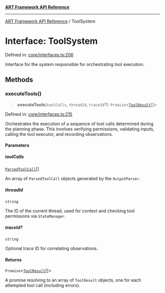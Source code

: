 [**ART Framework API Reference**](../README.md)

***

[ART Framework API Reference](../README.md) / ToolSystem

# Interface: ToolSystem

Defined in: [core/interfaces.ts:206](https://github.com/hashangit/ART/blob/3153790647102134b487bb6168bd208568e6a8ad/src/core/interfaces.ts#L206)

Interface for the system responsible for orchestrating tool execution.

## Methods

### executeTools()

> **executeTools**(`toolCalls`, `threadId`, `traceId`?): `Promise`\<[`ToolResult`](ToolResult.md)[]\>

Defined in: [core/interfaces.ts:215](https://github.com/hashangit/ART/blob/3153790647102134b487bb6168bd208568e6a8ad/src/core/interfaces.ts#L215)

Orchestrates the execution of a sequence of tool calls determined during the planning phase.
This involves verifying permissions, validating inputs, calling the tool executor, and recording observations.

#### Parameters

##### toolCalls

[`ParsedToolCall`](ParsedToolCall.md)[]

An array of `ParsedToolCall` objects generated by the `OutputParser`.

##### threadId

`string`

The ID of the current thread, used for context and checking tool permissions via `StateManager`.

##### traceId?

`string`

Optional trace ID for correlating observations.

#### Returns

`Promise`\<[`ToolResult`](ToolResult.md)[]\>

A promise resolving to an array of `ToolResult` objects, one for each attempted tool call (including errors).
